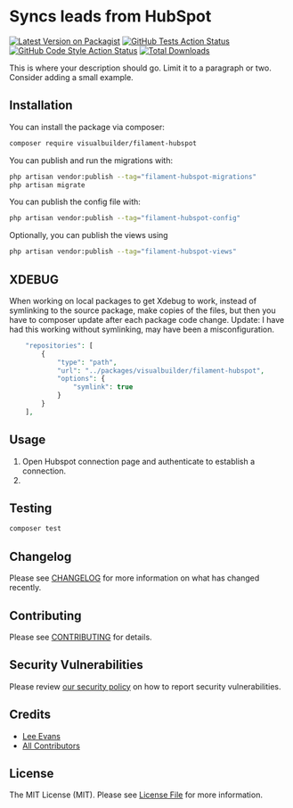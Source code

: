 # Syncs leads from HubSpot

[![Latest Version on Packagist](https://img.shields.io/packagist/v/visualbuilder/filament-hubspot.svg?style=flat-square)](https://packagist.org/packages/visualbuilder/filament-hubspot)
[![GitHub Tests Action Status](https://img.shields.io/github/actions/workflow/status/visualbuilder/filament-hubspot/run-tests.yml?branch=main&label=tests&style=flat-square)](https://github.com/visualbuilder/filament-hubspot/actions?query=workflow%3Arun-tests+branch%3Amain)
[![GitHub Code Style Action Status](https://img.shields.io/github/actions/workflow/status/visualbuilder/filament-hubspot/fix-php-code-styling.yml?branch=main&label=code%20style&style=flat-square)](https://github.com/visualbuilder/filament-hubspot/actions?query=workflow%3A"Fix+PHP+code+styling"+branch%3Amain)
[![Total Downloads](https://img.shields.io/packagist/dt/visualbuilder/filament-hubspot.svg?style=flat-square)](https://packagist.org/packages/visualbuilder/filament-hubspot)



This is where your description should go. Limit it to a paragraph or two. Consider adding a small example.

## Installation

You can install the package via composer:

```bash
composer require visualbuilder/filament-hubspot
```

You can publish and run the migrations with:

```bash
php artisan vendor:publish --tag="filament-hubspot-migrations"
php artisan migrate
```

You can publish the config file with:

```bash
php artisan vendor:publish --tag="filament-hubspot-config"
```

Optionally, you can publish the views using

```bash
php artisan vendor:publish --tag="filament-hubspot-views"
```

## XDEBUG
When working on local packages to get Xdebug to work, instead of symlinking to the source package, make copies of the files, but then you have to composer update after each package code change.
Update: I have had this working without symlinking, may have been a misconfiguration.
```php
    "repositories": [
        {
            "type": "path",
            "url": "../packages/visualbuilder/filament-hubspot",
            "options": {
                "symlink": true
            }
        }
    ],
```

## Usage

1. Open Hubspot connection page and authenticate to establish a connection.
2. 


## Testing

```bash
composer test
```

## Changelog

Please see [CHANGELOG](CHANGELOG.md) for more information on what has changed recently.

## Contributing

Please see [CONTRIBUTING](.github/CONTRIBUTING.md) for details.

## Security Vulnerabilities

Please review [our security policy](../../security/policy) on how to report security vulnerabilities.

## Credits

- [Lee Evans](https://github.com/visualbuilder)
- [All Contributors](../../contributors)

## License

The MIT License (MIT). Please see [License File](LICENSE.md) for more information.
